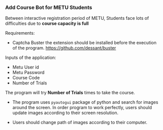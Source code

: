 ### Add Course Bot for METU Students

Between interactive registration period of METU, Students face lots of difficulties due to **course capacity is full** 

Requirements:
- Captcha Buster
the extension should be installed before the execution of the program. 
https://github.com/dessant/buster


Inputs of the application:
- Metu User id
- Metu Password
- Course Code
- Number of Trials

The program will try **Number of Trials** times to take the course. 

- The program uses `pyautogui` package of python and search for images around the screen. In order program to work perfectly, users should update images according to their screen resolution.

- Users should change path of images according to their computer. 
